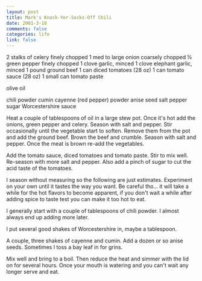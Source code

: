 ```yaml
--- 
layout: post
title: Mark's Knock-Yer-Socks-Off Chili
date: 2001-3-10
comments: false
categories: life
link: false
---
```

2 stalks of celery finely chopped
1 med to large onion coarsely chopped
½ green pepper finely chopped
1 clove garlic, minced
1 clove elephant garlic, minced
1 pound ground beef
1 can diced tomatoes (28 oz)
1 can tomato sauce (28 oz)
1 small can tomato paste

olive oil

chili powder
cumin
cayenne (red pepper) powder
anise seed
salt
pepper
sugar
Worcestershire sauce

Heat a couple of tablespoons of oil in a large stew pot. Once it's hot add the onions, green                                  pepper and celery. Season with salt and pepper. Stir occasionally until the vegetable start to                                  soften. Remove them from the pot and add the ground beef. Brown the beef and crumble. Season                                  with salt and pepper. Once the meat is brown re-add the vegetables.

Add the tomato sauce, diced tomatoes and tomato paste. Stir to mix well. Re-season with                                  more salt and pepper. Also add a pinch of sugar to cut the acid taste of the tomatoes.

I season without measuring so the following are just estimates. Experiment on your own                                  until it tastes the way you want. Be careful tho... it will take a while for the hot                                  flavors to become apparent, if you don't wait a while after adding spice to taste test                                  you can make it too hot to eat.

I generally start with a couple of tablespoons of chili powder. I almost always end up                                  adding more later.

I put several good shakes of Worcestershire in, maybe a tablespoon.

A couple, three shakes of cayenne and cumin. Add a dozen or so anise seeds. Sometimes                                  I toss a bay leaf in for grins.

Mix well and bring to a boil. Then reduce the heat and simmer with the lid on for                                  several hours. Once your mouth is watering and you can't wait any longer serve and eat.
